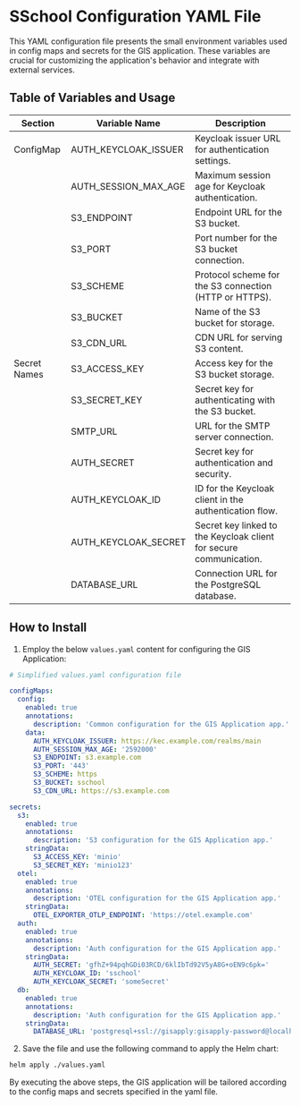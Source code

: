 # SSchool Configuration YAML File

This YAML configuration file presents the small environment variables used in config maps and secrets for the GIS
application. These variables are crucial for customizing the application's behavior and integrate with external
services.

## Table of Variables and Usage

| Section      | Variable Name        | Description                                                        |
| ------------ | -------------------- | ------------------------------------------------------------------ |
| ConfigMap    | AUTH_KEYCLOAK_ISSUER | Keycloak issuer URL for authentication settings.                   |
|              | AUTH_SESSION_MAX_AGE | Maximum session age for Keycloak authentication.                   |
|              | S3_ENDPOINT          | Endpoint URL for the S3 bucket.                                    |
|              | S3_PORT              | Port number for the S3 bucket connection.                          |
|              | S3_SCHEME            | Protocol scheme for the S3 connection (HTTP or HTTPS).             |
|              | S3_BUCKET            | Name of the S3 bucket for storage.                                 |
|              | S3_CDN_URL           | CDN URL for serving S3 content.                                    |
| Secret Names | S3_ACCESS_KEY        | Access key for the S3 bucket storage.                              |
|              | S3_SECRET_KEY        | Secret key for authenticating with the S3 bucket.                  |
|              | SMTP_URL             | URL for the SMTP server connection.                                |
|              | AUTH_SECRET          | Secret key for authentication and security.                        |
|              | AUTH_KEYCLOAK_ID     | ID for the Keycloak client in the authentication flow.             |
|              | AUTH_KEYCLOAK_SECRET | Secret key linked to the Keycloak client for secure communication. |
|              | DATABASE_URL         | Connection URL for the PostgreSQL database.                        |

## How to Install

1. Employ the below `values.yaml` content for configuring the GIS Application:

```yaml
# Simplified values.yaml configuration file

configMaps:
  config:
    enabled: true
    annotations:
      description: 'Common configuration for the GIS Application app.'
    data:
      AUTH_KEYCLOAK_ISSUER: https://kec.example.com/realms/main
      AUTH_SESSION_MAX_AGE: '2592000'
      S3_ENDPOINT: s3.example.com
      S3_PORT: '443'
      S3_SCHEME: https
      S3_BUCKET: sschool
      S3_CDN_URL: https://s3.example.com

secrets:
  s3:
    enabled: true
    annotations:
      description: 'S3 configuration for the GIS Application app.'
    stringData:
      S3_ACCESS_KEY: 'minio'
      S3_SECRET_KEY: 'minio123'
  otel:
    enabled: true
    annotations:
      description: 'OTEL configuration for the GIS Application app.'
    stringData:
      OTEL_EXPORTER_OTLP_ENDPOINT: 'https://otel.example.com'
  auth:
    enabled: true
    annotations:
      description: 'Auth configuration for the GIS Application app.'
    stringData:
      AUTH_SECRET: 'gfhZ+94pqhGDi03RCD/6klIbTd92V5yA8G+oEN9c6pk='
      AUTH_KEYCLOAK_ID: 'sschool'
      AUTH_KEYCLOAK_SECRET: 'someSecret'
  db:
    enabled: true
    annotations:
      description: 'Auth configuration for the GIS Application app.'
    stringData:
      DATABASE_URL: 'postgresql+ssl://gisapply:gisapply-password@localhost:5432/gisapply?schema=public'
```

2. Save the file and use the following command to apply the Helm chart:

```bash
helm apply ./values.yaml
```

By executing the above steps, the GIS application will be tailored according to the config maps and secrets specified in
the yaml file.
